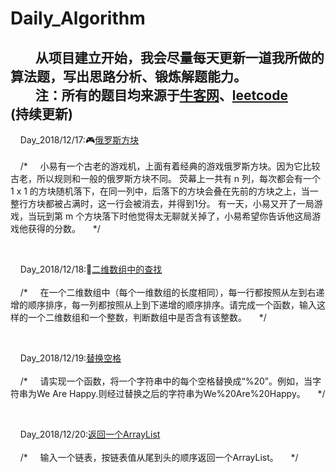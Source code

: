 # Daily_Algorithm

&nbsp;&nbsp;&nbsp;&nbsp;&nbsp;&nbsp;&nbsp;&nbsp;从项目建立开始，我会尽量每天更新一道我所做的算法题，写出思路分析、锻炼解题能力。
</br>
&nbsp;&nbsp;&nbsp;&nbsp;&nbsp;&nbsp;&nbsp;&nbsp;注：所有的题目均来源于[牛客网](https://www.nowcoder.com)、[leetcode](https://leetcode.com/)
<br>
(持续更新)
------
&nbsp;&nbsp;&nbsp;&nbsp;Day_2018/12/17:🎮[俄罗斯方块](https://github.com/AnnAsmoothsea/Daily_Algorithm/blob/master/nowcoder/test1216.java)
</br>
</br>
&nbsp;&nbsp;&nbsp;&nbsp;/*
&nbsp;&nbsp;&nbsp;&nbsp;小易有一个古老的游戏机，上面有着经典的游戏俄罗斯方块。因为它比较古老，所以规则和一般的俄罗斯方块不同。
荧幕上一共有 n 列，每次都会有一个 1 x 1 的方块随机落下，在同一列中，后落下的方块会叠在先前的方块之上，当一整行方块都被占满时，这一行会被消去，并得到1分。
有一天，小易又开了一局游戏，当玩到第 m 个方块落下时他觉得太无聊就关掉了，小易希望你告诉他这局游戏他获得的分数。
&nbsp;&nbsp;&nbsp;&nbsp;*/

</br>

&nbsp;&nbsp;&nbsp;&nbsp;Day_2018/12/18:🌟[二维数组中的查找](https://github.com/AnnAsmoothsea/Daily_Algorithm/blob/master/nowcoder/Solution.java)
</br>
</br>
&nbsp;&nbsp;&nbsp;&nbsp;/*
&nbsp;&nbsp;&nbsp;&nbsp;在一个二维数组中（每个一维数组的长度相同），每一行都按照从左到右递增的顺序排序，每一列都按照从上到下递增的顺序排序。请完成一个函数，输入这样的一个二维数组和一个整数，判断数组中是否含有该整数。
&nbsp;&nbsp;&nbsp;&nbsp;*/

</br>

&nbsp;&nbsp;&nbsp;&nbsp;Day_2018/12/19:[替换空格](https://github.com/AnnAsmoothsea/Daily_Algorithm/blob/master/nowcoder/ChangeSpace.java)
</br>
</br>
&nbsp;&nbsp;&nbsp;&nbsp;/*
&nbsp;&nbsp;&nbsp;&nbsp;请实现一个函数，将一个字符串中的每个空格替换成“%20”。例如，当字符串为We Are Happy.则经过替换之后的字符串为We%20Are%20Happy。
&nbsp;&nbsp;&nbsp;&nbsp;*/

</br>

&nbsp;&nbsp;&nbsp;&nbsp;Day_2018/12/20:[返回一个ArrayList](https://github.com/AnnAsmoothsea/Daily_Algorithm/blob/master/nowcoder/test1220.java)
</br>
</br>
&nbsp;&nbsp;&nbsp;&nbsp;/*
&nbsp;&nbsp;&nbsp;&nbsp;输入一个链表，按链表值从尾到头的顺序返回一个ArrayList。
&nbsp;&nbsp;&nbsp;&nbsp;*/

</br>

